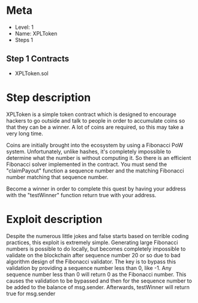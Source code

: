 # Meta

* Level: 1
* Name: XPLToken
* Steps 1

## Step 1 Contracts

* XPLToken.sol

# Step description
XPLToken is a simple token contract which is designed to encourage hackers to go outside and talk to people in order to accumulate coins so that they can be a winner. A lot of coins are required, so this may take a very long time. 

Coins are initially brought into the ecosystem by using a Fibonacci PoW system. Unfortunately, unlike hashes, it's completely impossible to determine what the number is without computing it. So there is an efficient Fibonacci solver implemented in the contract. You must send the "claimPayout" function a sequence number and the matching Fibonacci number matching that sequence number.

Become a winner in order to complete this quest by having your address with the "testWinner" function return true with your address. 

# Exploit description

Despite the numerous little jokes and false starts based on terrible coding practices, this exploit is extremely simple. Generating large Fibonacci numbers is possible to do locally, but becomes completely impossible to validate on the blockchain after sequence number 20 or so due to bad algorithm design of the Fibonacci validator. The key is to bypass this validation by providing a sequence number less than 0, like -1. Any sequence number less than 0 will return 0 as the Fibonacci number. This causes the validation to be bypassed and then for the sequence number to be added to the balance of msg.sender. Afterwards, testWinner will return true for msg.sender




